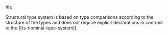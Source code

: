 #ts 

Structural type system is based on type comparisons according to the structure of the types and does not require explicit declarations in contrast to the  [[ts-nominal-type-system]].